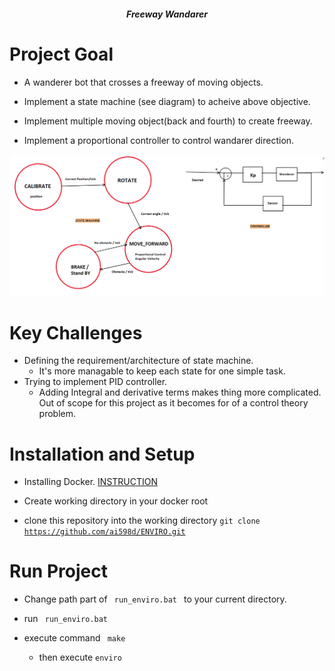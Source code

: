 
<h5><center> Freeway Wandarer </center></h5>

# Project Goal

* A wanderer bot that crosses a freeway of moving objects.

* Implement a state machine (see diagram) to acheive above objective.

* Implement multiple moving object(back and fourth) to create freeway.

* Implement a proportional controller to control wandarer direction.


![state](https://github.com/ai598d/ENVIRO/blob/main/states.png)

# Key Challenges

* Defining the requirement/architecture of state machine.
    * It's more managable to keep each state for one simple task.
* Trying to implement PID controller. 
    * Adding Integral and derivative terms makes thing more complicated. Out of scope for this project as it becomes for of a control theory problem. 

# Installation and Setup

* Installing Docker. [INSTRUCTION](https://github.com/sosper30/eep520-wi24/blob/main/week1/Lecture1_README.md) 

* Create working directory in your docker root

* clone this repository into the working directory <code>git clone https://github.com/ai598d/ENVIRO.git </code>

# Run Project

* Change path part of <code> run_enviro.bat </code> to your current directory.

* run <code> run_enviro.bat </code> 

* execute command <code> make </code>

    * then execute <code>enviro </code>





